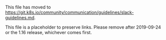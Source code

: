 This file has moved to https://git.k8s.io/community/communication/guidelines/slack-guidelines.md.

This file is a placeholder to preserve links. Please remove after 2019-09-24 or the 1.16 release, whichever comes first.
